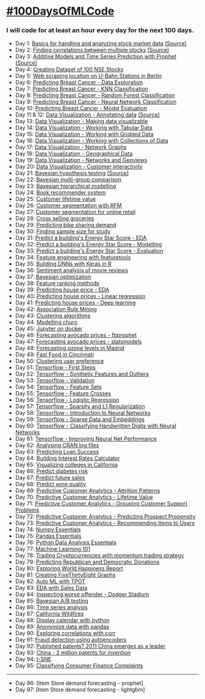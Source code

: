 # [#100DaysOfMLCode](https://www.youtube.com/watch?v=cuQMBj1cWPo) 


### I will code for at least an hour every day for the next 100 days.

* Day 1: [Basics for handling and analyzing stock market data](https://github.com/1dhiman/100days-ml/blob/master/day1_Stock_Market_Data_Analysis.ipynb) [(Source)](https://mapattack.wordpress.com/2017/02/12/using-python-for-stocks-1/)
* Day 2: [Finding correlations between multiple stocks](https://github.com/1dhiman/100days-ml/blob/master/day2_Finding_Correlations_between_Multiple_Stocks..ipynb) [(Source)](https://mapattack.wordpress.com/2017/02/14/python-for-stocks-2/)
* Day 3: [Additive Models and Time Series Prediction with Prophet](https://github.com/1dhiman/100days-ml/blob/master/day3_Additive_Models_and_Time_Series_Prediction.ipynb) [(Source)](https://facebook.github.io/prophet/docs/quick_start.html)
* Day 4: [Creating Dataset of 100 NSE Stocks](https://github.com/1dhiman/100days-ml/blob/master/day4_Creating_Dataset_Of_Stocks.ipynb) 
* Day 5: [Web scraping location on U-Bahn Stations in Berlin](https://github.com/1dhiman/100days-ml/blob/master/day5_Webscraping_Location_of_Train_Stations_in_Berlin.ipynb)
* Day 6: [Predicting Breast Cancer - Data Exploration](https://github.com/1dhiman/100days-ml/blob/master/day6_Breast_Cancer_Exploratory_Analysis.ipynb)
* Day 7: [Predicting Breast Cancer - KNN Classification](https://github.com/1dhiman/100days-ml/blob/master/day7_Breast_Cancer_KNN_Classification.ipynb)
* Day 8: [Predicting Breast Cancer - Random Forest Classification](https://github.com/1dhiman/100days-ml/blob/master/day8_Breast_Cancer_Random_Forest_Classification.ipynb)
* Day 9: [Predicting Breast Cancer - Neural Network Classification](https://github.com/1dhiman/100days-ml/blob/master/day9_Breast_Cancer_Neural_Network_Classification.ipynb)
* Day 10: [Predicting Breast Cancer - Model Evaluation](https://github.com/1dhiman/100days-ml/blob/master/day10_Breast_Cancer_Model_Evaluation.ipynb)
* Day 11 & 12: [Data Visualization - Annotating data](https://github.com/1dhiman/100days-ml/blob/master/day11_and_12_Data_Viz_Annotating_Data.ipynb) [(Source)](http://pyviz.org/tutorial/index.html)
* Day 13: [Data Visualization - Making data visualizable](https://github.com/1dhiman/100days-ml/blob/master/day13_Making_Data_Visualizable.ipynb) 
* Day 14: [Data Visualization - Working with Tabular Data](https://github.com/1dhiman/100days-ml/blob/master/day14_Working_with_Tabular_Data.ipynb) 
* Day 15: [Data Visualization - Working with Gridded Data](https://github.com/1dhiman/100days-ml/blob/master/day15_Working_with_Gridded_Data.ipynb)
* Day 16: [Data Visualization - Working with Collections of Data](https://github.com/1dhiman/100days-ml/blob/master/day16_datasets_and_collections_of_data.ipynb)
* Day 17: [Data Visualization - Network Graphs](https://github.com/1dhiman/100days-ml/blob/master/day17_Network_Graphs.ipynb)
* Day 18: [Data Visualization - Geographical Data](
https://github.com/1dhiman/100days-ml/blob/master/day18_Geographic_Data.ipynb)
* Day 19: [Data Visualization - Networks and Geoviews](
https://github.com/1dhiman/100days-ml/blob/master/day19_Networks_and_Geoviews.ipynb)
* Day 20: [Data Visualization - Customer interactivity](https://github.com/1dhiman/100days-ml/blob/master/day20_Custom_Interactivity.ipynb)
* Day 21: [Bayesian hypothesis testing](https://github.com/1dhiman/100days-ml/blob/master/day_21_bayesian.ipynb) [(Source)](https://github.com/ericmjl/bayesian-stats-modelling-tutorial)
* Day 22: [Bayesian multi-group comparison](https://github.com/1dhiman/100days-ml/blob/master/day22_bayesian_multi_group_comparison.ipynb)
* Day 23: [Bayesian hierarchical modelling](https://github.com/1dhiman/100days-ml/blob/master/day23_bayesian_hierarchical_models.ipynb)
* Day 24: [Book recommender system](https://github.com/1dhiman/100days-ml/blob/master/day24_recommender_system.ipynb)
* Day 25: [Customer lifetime value](https://github.com/1dhiman/100days-ml/blob/master/day25_CLV.ipynb)
* Day 26: [Customer segmentation with RFM](https://github.com/1dhiman/100days-ml/blob/master/day26_RFM.ipynb)
* Day 27: [Customer segmentation for online retail](https://github.com/1dhiman/100days-ml/blob/master/day27_Customer_Segmentation_Online_Retail.ipynb)
* Day 28: [Cross selling groceries](https://github.com/1dhiman/100days-ml/blob/master/day28_Cross_Selling_Groceries.ipynb)
* Day 29: [Predicting bike sharing demand](https://github.com/1dhiman/100days-ml/blob/master/day29_bike_sharing_demand.ipynb)
* Day 30: [Finding sample size for study](https://github.com/1dhiman/100days-ml/blob/master/day30_Finding_sample_size_for_study.ipynb)
* Day 31: [Predict a building's Energy Star Score - EDA](https://github.com/1dhiman/100days-ml/blob/master/day31_energy_score_EDA.ipynb)
* Day 32: [Predict a building's Energy Star Score - Modelling](https://github.com/1dhiman/100days-ml/blob/master/day32_energy_score_Modelling.ipynb)
* Day 33: [Predict a building's Energy Star Score - Evaluation](https://github.com/1dhiman/100days-ml/blob/master/day33_energy_score_Evaluation.ipynb)
* Day 34: [Feature engineering with featuretools](https://github.com/1dhiman/100days-ml/blob/master/day34_feature_engineering.ipynb)
* Day 35: [Building DNNs with Keras in R](https://github.com/1dhiman/100days-ml/blob/master/day35_keras_in_R.R)
* Day 36: [Sentiment analysis of movie reviews](https://github.com/1dhiman/100days-ml/blob/master/day36_Sentiment_Analysis.ipynb)
* Day 37: [Bayesian optimization](https://github.com/1dhiman/100days-ml/blob/master/day37_bayesian_optimization.ipynb)
* Day 38: [Feature ranking methods](https://github.com/1dhiman/100days-ml/blob/master/day38_feature_ranking.ipynb)
* Day 39: [Predicting house price - EDA](https://nbviewer.jupyter.org/github/1dhiman/100days-ml/blob/master/day39_house_price_prediction_EDA.ipynb)
* Day 40: [Predicting house prices - Linear regression](https://github.com/1dhiman/100days-ml/blob/master/day40_house_price_prediction_modelling_ml.ipynb)
* Day 41: [Predicting house prices - Deep learning](https://github.com/1dhiman/100days-ml/blob/master/day41_predicting_house_prices_modelling_dl.ipynb)
* Day 42: [Association Rule Mining](https://github.com/1dhiman/100days-ml/blob/master/day42_Association_Rule_Mining.Rmd)
* Day 43: [Clustering algorithms](https://github.com/1dhiman/100days-ml/blob/master/day43_Clustering_algorithms.ipynb)
* Day 44: [Modelling churn](https://github.com/1dhiman/100days-ml/blob/master/day44_modelling_churn.R)
* Day 45: [Jupyter on docker](https://github.com/1dhiman/100days-ml/blob/master/day45_jupyter_on_docker.md)
* Day 46: [Forecasting avocado prices - fbprophet](https://www.kaggle.com/dhimananubhav/forecasting-avocado-prices-fbprophet-mape-6/)
* Day 47: [Forecasting avocado prices - statsmodels](https://www.kaggle.com/dhimananubhav/forecasting-avocado-prices-statsmodels-mape-8)
* Day 48: [Forecasting ozone levels in Madrid](https://www.kaggle.com/dhimananubhav/forecasting-ozone-levels-in-madrid)
* Day 49: [Fast Food in Cincinnati](https://www.kaggle.com/dhimananubhav/fast-food-in-cincinnati)
* Day 50: [Clustering user preference](https://www.kaggle.com/dhimananubhav/clustering-user-preference)
* Day 51: [Tensorflow - First Steps](https://github.com/1dhiman/colab-notebooks/blob/master/tf1_first_steps_with_tensor_flow.ipynb)
* Day 52: [Tensorflow - Synthetic Features and Outliers](https://github.com/1dhiman/colab-notebooks/blob/master/tf2_synthetic_features_and_outliers.ipynb)
* Day 53: [Tensorflow - Validation](https://github.com/1dhiman/colab-notebooks/blob/master/tf3_validation.ipynb)
* Day 54: [Tensorflow - Feature Sets](https://github.com/1dhiman/colab-notebooks/blob/master/tf4_feature_sets.ipynb)
* Day 55: [Tensorflow - Feature Crosses](https://github.com/1dhiman/colab-notebooks/blob/master/tf5_feature_crosses.ipynb)
* Day 56: [Tensorflow - Logistic Regression](https://github.com/1dhiman/colab-notebooks/blob/master/tf6_logistic_regression.ipynb)
* Day 57: [Tensorflow - Sparsity and L1 Regularization](https://github.com/1dhiman/colab-notebooks/blob/master/tf7_sparsity_and_l1_regularization.ipynb)
* Day 58: [Tensorflow - Introduction to Neural Networks](https://github.com/1dhiman/colab-notebooks/blob/master/tf8_intro_to_neural_nets.ipynb)
* Day 59: [Tensorflow - Sparse Data and Embeddings](https://github.com/1dhiman/colab-notebooks/blob/master/tf9_intro_to_sparse_data_and_embeddings.ipynb)
* Day 60: [Tensorflow - Classifying Handwritten Digits with Neural Networks](https://github.com/1dhiman/colab-notebooks/blob/master/tf10_multi_class_classification_of_handwritten_digits.ipynb)
* Day 61: [Tensorflow - Improving Neural Net Performance](https://github.com/1dhiman/colab-notebooks/blob/master/tf11_improving_neural_net_performance.ipynb)
* Day 62: [Analysing CRAN log files](https://github.com/1dhiman/ml-projects/blob/master/big-data-ml/01-Analyzing-R-CRAN-logfiles/1_ApachePIG_Analysing_CRAN_log_files.ipynb)
* Day 63: [Predicting Loan Success](https://github.com/1dhiman/ml-projects/blob/master/big-data-ml/02-Predicting-loan-application-acceptance/2_Predicting_Loan_Success.ipynb)
* Day 64: [Building Interest Rates Calculator](https://github.com/1dhiman/ml-projects/blob/master/big-data-ml/03-Interest-Rate-Calculator/3_ApacheSPARK_Building_Interest_Rates_Calculator.ipynb)
* Day 65: [Visualizing colleges in California](https://github.com/1dhiman/ml-projects/blob/master/data-viz-ggplot2/results/california_colleges.png)
* Day 66: [Predict diabetes risk](https://github.com/1dhiman/ml-projects/blob/master/predict-diabetes-risk/Predict-diabetes-risk.ipynb)
* Day 67: [Predict future sales](https://github.com/1dhiman/ml-projects/blob/master/predict-sales/predict-sales.ipynb)
* Day 68: [Predict wine quality](https://github.com/1dhiman/ml-projects/blob/master/predict-wine-quality/predict-wine-quality.ipynb)
* Day 69: [Predictive Customer Analytics - Attrition Patterns](https://github.com/1dhiman/ml-projects/blob/master/predictive-customer-analytics/notebooks/Customer%20Attrition%20Patterns.ipynb)
* Day 70: [Predictive Customer Analytics - Lifetime Value](https://github.com/1dhiman/ml-projects/blob/master/predictive-customer-analytics/notebooks/Customer%20Lifetime%20Value.ipynb)
* Day 71: [Predictive Customer Analytics - Grouping Customer Support Problems](https://github.com/1dhiman/ml-projects/blob/master/predictive-customer-analytics/notebooks/Grouping%20Customer%20Support%20Problems.ipynb)
* Day 72: [Predictive Customer Analytics - Predicting Prospect Propensity](https://github.com/1dhiman/ml-projects/blob/master/predictive-customer-analytics/notebooks/Propensity%20to%20buy.ipynb)
* Day 73: [Predictive Customer Analytics - Recommending Items to Users](https://github.com/1dhiman/ml-projects/blob/master/predictive-customer-analytics/notebooks/Recommendation%20Engine.ipynb)
* Day 74: [Numpy Essentials](https://github.com/1dhiman/Data-Science-with-Python/tree/master/01-NumPy-Essentials)
* Day 75: [Pandas Essentials](https://github.com/1dhiman/Data-Science-with-Python/tree/master/02-Pandas-Essentials)
* Day 76: [Python Data Analysis Essentials](https://github.com/1dhiman/Data-Science-with-Python/tree/master/03-Python-Data-Analysis)
* Day 77: [Machine Learning 101](https://github.com/1dhiman/Data-Science-with-Python/tree/master/04-ml-101)
* Day 78: [Trading Cryptocurrencies with momentum trading strategy](https://github.com/1dhiman/Machine-Learning-Projects/blob/master/Trading%20Cryptocurrencies%20.ipynb)
* Day 79: [Predicting Republican and Democratic Donations](https://github.com/1dhiman/Machine-Learning-Projects/blob/master/Predicting%20Republican%20and%20Democratic%20donations.ipynb)
* Day 80: [Exploring World Happiness Report](https://github.com/1dhiman/Machine-Learning-Projects/blob/master/Exploring%20world%20happiness%20report.ipynb)
* Day 81: [Creating FiveThirtyEight Graphs](https://github.com/1dhiman/Machine-Learning-Projects/blob/master/FiveThirtyEight%20Graphs.ipynb)
* Day 82: [Auto ML with TPOT](https://github.com/1dhiman/Machine-Learning-Projects/blob/master/Auto%20ML/TPOT%20-%20automating%20data%20science.ipynb)
* Day 83: [EDA with Sales Data](https://www.kaggle.com/dhimananubhav/eda-with-sales-data)
* Day 84: [Inspecting worse offender - Dodger Stadium](https://www.kaggle.com/dhimananubhav/inspecting-worse-offender-dodger-stadium)
* Day 85: [Bayesian A/B testing](https://github.com/1dhiman/100days-ml/blob/master/day85_bayesian_ab_testing.ipynb)
* Day 86: [Time series analysis](https://github.com/1dhiman/100days-ml/blob/master/day86_time_series_analysis.ipynb)
* Day 87: [California Wildfires](https://github.com/1dhiman/100days-ml/blob/master/day87_california_wildfires.R)
* Day 88: [Display calendar with python](https://github.com/1dhiman/100days-ml/blob/master/day88_display_calendar_with_python.ipynb)
* Day 89: [Anonymize data with pandas](https://github.com/1dhiman/100days-ml/blob/master/day89_anonymize_data_with_pandas.ipynb)
* Day 90: [Exploring correlations with corr](https://github.com/1dhiman/100days-ml/blob/master/day90_correlations_with_corr.Rmd)
* Day 91: [Fraud detection using autoencoders](https://www.kaggle.com/dhimananubhav/fraud-detection-using-autoencoders)
* Day 92: [Published patents? 2011 China emerges as a leader](https://www.kaggle.com/dhimananubhav/published-patents-2011-china-emerges-as-leader)
* Day 93: [China - 2 million patents for invention](https://www.kaggle.com/dhimananubhav/china-2-million-patents-for-invention)
* Day 94: [t-SNE](https://github.com/1dhiman/100days-ml/blob/master/day94_manifold_learning_and_t-SNE.ipynb)
* Day 95: [Classifying Consumer Finance Complaints](https://github.com/1dhiman/100days-ml/blob/master/day95_Multi-Class%20Text%20Classification.ipynb)

--- 

* Day 96: [Item Store demand forecasting - prophet]
* Day 97: [Item Store demand forecasting - lightgbm]

